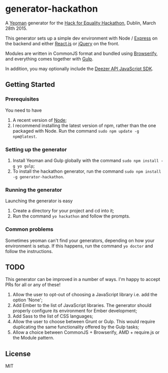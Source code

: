 # generator-hackathon

A [Yeoman](http://www.yeoman.io) generator for the [Hack for Equality Hackathon](https://ti.to/hackforequality/hack-for-equality), Dublin, 
March 28th 2015. 

This generator sets up a simple dev environment with Node / [Express](http://expressjs.com/) on the backend and either 
[React.js](http://facebook.github.io/react/) or [jQuery](https://jquery.com/) on the front.

Modules are written in CommonJS format and bundled using [Browserify](http://browserify.org/), and everything comes 
together with [Gulp](http://gulpjs.com/).

In addition, you may optionally include the [Deezer API JavaScript SDK](http://developers.deezer.com/api).

## Getting Started

### Prerequisites 

You need to have

1. A recent version of [Node](http://www.nodejs.org/);
2. I recommend installing the latest version of npm, rather than the one packaged with Node. Run the command `sudo npm update -g npm@latest`.

### Setting up the generator

1. Install Yeoman and Gulp globally with the command `sudo npm install -g yo gulp`;
2. To install the hackathon generator, run the command `sudo npm install -g generator-hackathon`.

### Running the generator

Launching the generator is easy

1. Create a directory for your project and cd into it;
2. Run the command `yo hackathon` and follow the prompts.

### Common problems

Sometimes yeoman can't find your generators, depending on how your environment is setup. If this happens, run the
command `yo doctor` and follow the instructions.

## TODO 

This generator can be improved in a number of ways. I'm happy to accept PRs for all or any of these!

1. Allow the user to opt-out of choosing a JavaScript library i.e. add the option 'None';
2. Add Ember to the list of JavaScript libraries. The generator should properly configure its environment for Ember development;
3. Add Sass to the list of CSS languages;
4. Allow the user to choose between Grunt or Gulp. This would require duplicating the same functionality offered
by the Gulp tasks;
5. Allow a choice between CommonJS + Browserify, AMD + require.js or the Module pattern.

## License

MIT

